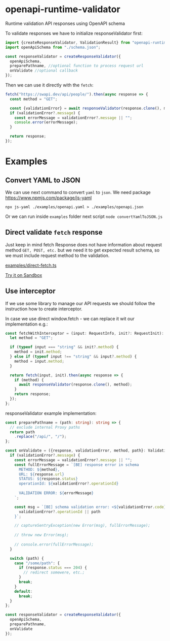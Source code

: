 # openapi-runtime-validator
Runtime validation API responses using OpenAPI schema

To validate responses we have to initialize responseValidator first:

```typescript
import {createResponseValidator, ValidationResult} from "openapi-runtime-validator";
import openApiSchema from "./schema.json";

const responseValidator = createResponseValidator({
  openApiSchema,
  preparePathname, //optional function to process request url
  onValidate //optional callback
});
```

Then we can use it directly with the `fetch`:

```typescript
fetch("https://swapi.dev/api/people/").then(async response => {
  const method = "GET";

  const {validationError} = await responseValidator(response.clone(), method);
  if (validationError?.message) {
    const errorMessage = validationError?.message || "";
    console.error(errorMessage);
  }

  return response;
});
```

# Examples

## Convert YAML to JSON

We can use next command to convert `yaml` to `json`.
We need package https://www.npmjs.com/package/js-yaml

```shell
npx js-yaml ./examples/openapi.yaml > ./examples/openapi.json
```

Or we can run inside `examples` folder next script `node convertYamlToJSON.js`

## Direct validate `fetch` response

Just keep in mind fetch Response does not have information about request method `GET, POST, etc.`
but we need it to get expected result schema, so we must include request method to the validation.

[examples/direct-fetch.ts](examples/src/direct-fetch.ts)

[Try it on Sandbox](https://codesandbox.io/s/typescript-playground-export-forked-m6wtv?file=/src/index.ts)

## Use interceptor

If we use some library to manage our API requests we should follow the instruction how to create interceptor.

In case we use direct window.fetch - we can replace it wit our implementation e.g.:

```typescript
const fetchWithInterceptor = (input: RequestInfo, init?: RequestInit): Promise<Response> => {
  let method = "GET";

  if (typeof input === "string" && init?.method) {
    method = init.method;
  } else if (typeof input !== "string" && input?.method) {
    method = input.method;
  }

  return fetch(input, init).then(async response => {
    if (method) {
      await responseValidator(response.clone(), method);
    }
    return response;
  });
};
```

responseValidator example implementation:

```typescript
const preparePathname = (path: string): string => {
  // exclude internal Proxy paths
  return path
    .replace("/api/", "/");
};

const onValidate = ({response, validationError, method, path}: ValidationResult) => {
  if (validationError?.message) {
    const errorMessage = validationError?.message || "";
    const fullErrorMessage = `[BE] response error in schema
      METHOD: ${method},
      URL: ${response.url}
      STATUS: ${response.status}
      operationId: ${validationError?.operationId}
      
      VALIDATION ERROR: ${errorMessage}
    `;

    const msg = `[BE] schema validation error: <${validationError.code}> ${method}: ${
      validationError?.operationId || path
    }`;

    // captureSentryException(new Error(msg), fullErrorMessage);
    
    // throw new Error(msg);
    
    // console.error(fullErrorMessage);
  }

  switch (path) {
    case "/some/path": {
      if (response.status === 204) {
        // redirect somewere, etc.;
      }
      break;
    }
    default:
      break;
  }
};

const responseValidator = createResponseValidator({
  openApiSchema,
  preparePathname,
  onValidate
});
```




